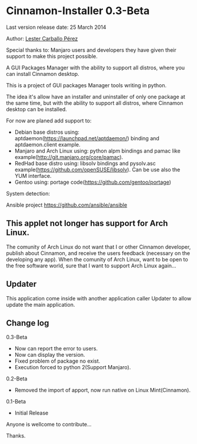 Cinnamon-Installer 0.3-Beta
==================

Last version release date: 25 March 2014

Author: [Lester Carballo Pérez](https://github.com/lestcape)

Special thanks to:
Manjaro users and developers they have given their support to make this project possible.

A GUI Packages Manager with the ability to support all distros, where you can install Cinnamon desktop.

This is a project of GUI packages Manager tools writing in python.

The idea it's allow have an installer and uninstaller of only one package at the same time,
but with the ability to support all distros, where Cinnamon desktop can be installed.

For now are planed add support to:

   - Debian base distros using: aptdaemon(https://launchpad.net/aptdaemon/) binding and aptdaemon.client example.
   - Manjaro and Arch Linux using: python alpm bindings and pamac like example(http://git.manjaro.org/core/pamac).
   - RedHad base distro using: libsolv bindings and pysolv.asc example(https://github.com/openSUSE/libsolv). Can be use also the YUM interface.
   - Gentoo using: portage code(https://github.com/gentoo/portage)

System detection:

  Ansible project https://github.com/ansible/ansible

This applet not longer has support for Arch Linux.
--------------
The comunity of Arch Linux do not want that I or other Cinnamon developer, publish about Cinnamon, and receive the users feedback (necessary on the developing any app). When the comunity of Arch Linux, want to be open to the free software world, sure that I want to support Arch Linux again...

Updater
--------------
This application come inside with another application caller Updater to allow update the main application. 


Change log
--------------
0.3-Beta
   - Now can report the error to users.
   - Now can display the version.
   - Fixed problem of package no exist.
   - Execution forced to python 2(Support Manjaro).

0.2-Beta
   - Removed the import of apport, now run native on Linux Mint(Cinnamon).

0.1-Beta
   - Initial Release


Anyone is wellcome to contribute...

Thanks. 
